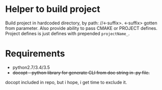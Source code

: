 # Helper to build project

Build project in hardcoded directory, by path:
<hardcoded>/<currDir>/<gitBranch><-suffix>.
<-suffix> gotten from parameter.
Also provide ability to pass CMAKE or PROJECT defines. Project defines is just
defines with prepended `projectName_`.

# Requirements
* python2.7/3.4/3.5
* ~~docopt - python library for generate CLI from doc string in .py file.~~

docopt included in repo, but i hope, i get time to exclude it.
